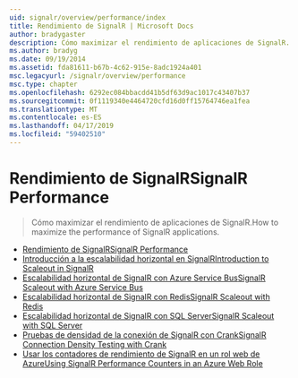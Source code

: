 ```yaml
---
uid: signalr/overview/performance/index
title: Rendimiento de SignalR | Microsoft Docs
author: bradygaster
description: Cómo maximizar el rendimiento de aplicaciones de SignalR.
ms.author: bradyg
ms.date: 09/19/2014
ms.assetid: fda81611-b67b-4c62-915e-8adc1924a401
msc.legacyurl: /signalr/overview/performance
msc.type: chapter
ms.openlocfilehash: 6292ec084bbacdd41b5df63d9ac1017c43407b37
ms.sourcegitcommit: 0f1119340e4464720cfd16d0ff15764746ea1fea
ms.translationtype: MT
ms.contentlocale: es-ES
ms.lasthandoff: 04/17/2019
ms.locfileid: "59402510"
---
```

# <a name="signalr-performance"></a><span data-ttu-id="03419-103">Rendimiento de SignalR</span><span class="sxs-lookup"><span data-stu-id="03419-103">SignalR Performance</span></span>

> <span data-ttu-id="03419-104">Cómo maximizar el rendimiento de aplicaciones de SignalR.</span><span class="sxs-lookup"><span data-stu-id="03419-104">How to maximize the performance of SignalR applications.</span></span>


- [<span data-ttu-id="03419-105">Rendimiento de SignalR</span><span class="sxs-lookup"><span data-stu-id="03419-105">SignalR Performance</span></span>](signalr-performance.md)
- [<span data-ttu-id="03419-106">Introducción a la escalabilidad horizontal en SignalR</span><span class="sxs-lookup"><span data-stu-id="03419-106">Introduction to Scaleout in SignalR</span></span>](scaleout-in-signalr.md)
- [<span data-ttu-id="03419-107">Escalabilidad horizontal de SignalR con Azure Service Bus</span><span class="sxs-lookup"><span data-stu-id="03419-107">SignalR Scaleout with Azure Service Bus</span></span>](scaleout-with-windows-azure-service-bus.md)
- [<span data-ttu-id="03419-108">Escalabilidad horizontal de SignalR con Redis</span><span class="sxs-lookup"><span data-stu-id="03419-108">SignalR Scaleout with Redis</span></span>](scaleout-with-redis.md)
- [<span data-ttu-id="03419-109">Escalabilidad horizontal de SignalR con SQL Server</span><span class="sxs-lookup"><span data-stu-id="03419-109">SignalR Scaleout with SQL Server</span></span>](scaleout-with-sql-server.md)
- [<span data-ttu-id="03419-110">Pruebas de densidad de la conexión de SignalR con Crank</span><span class="sxs-lookup"><span data-stu-id="03419-110">SignalR Connection Density Testing with Crank</span></span>](signalr-connection-density-testing-with-crank.md)
- [<span data-ttu-id="03419-111">Usar los contadores de rendimiento de SignalR en un rol web de Azure</span><span class="sxs-lookup"><span data-stu-id="03419-111">Using SignalR Performance Counters in an Azure Web Role</span></span>](using-signalr-performance-counters-in-an-azure-web-role.md)
